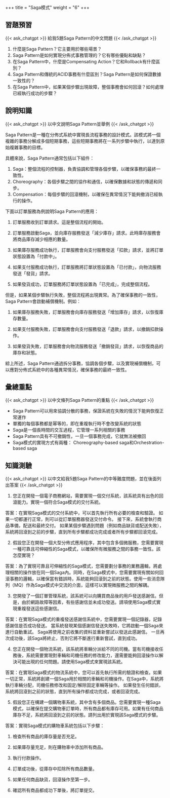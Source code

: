 +++
title = "Saga模式"
weight = "6"
+++
## 習題預習
{{< ask_chatgpt >}}
給我5題Saga Pattern的中文問題
{{< /ask_chatgpt >}}



1. 什麼是Saga Pattern？它主要用於哪些場景？
2. Saga Pattern是如何實現分佈式事務管理的？它有哪些優點和缺點？
3. 在Saga Pattern中，什麼是Compensating Action？它和Rollback有什麼區別？
4. Saga Pattern和傳統的ACID事務有什麼區別？Saga Pattern是如何保證數據一致性的？
5. 在Saga Pattern中，如果某個步驟出現故障，整個事務會如何回滾？如何處理已經執行成功的步驟？   

## 說明知識
{{< ask_chatgpt >}}
以中文說明Saga Pattern並舉例
{{< /ask_chatgpt >}}



Saga Pattern是一種在分佈式系統中實現長流程事務的設計模式。該模式將一個複雜的事務分解成多個短期事務，這些短期事務將在一系列步驟中執行，以達到原始複雜事務的目標。

具體來說，Saga Pattern通常包括以下組件：

1. Saga：整個流程的控制器，負責協調和管理各個步驟，以確保事務的最終一致性。
2. Choreography：各個步驟之間的協作和通信，以確保數據和狀態的傳遞和同步。
3. Compensation：每個步驟的回滾機制，以確保在異常情況下能夠撤消已經執行的操作。

下面以訂單服務為例說明Saga Pattern的應用：

1. 訂單服務收到訂單請求。這是整個流程的開始。

2. 訂單服務啟動Saga，並向庫存服務發送「減少庫存」請求。此時庫存服務會將商品庫存減少相應的數量。

3. 如果庫存服務成功執行，訂單服務會向支付服務發送「扣款」請求，並將訂單狀態設置為「付款中」。

4. 如果支付服務成功執行，訂單服務將訂單狀態設置為「已付款」，向物流服務發送「發貨」請求。

5. 如果發貨成功，訂單服務將訂單狀態設置為「已完成」，完成整個流程。

但是，如果某個步驟執行失敗，整個流程將出現異常。為了確保事務的一致性，Saga Pattern會啟動補償機制。例如：

1. 如果庫存服務失敗，訂單服務會向庫存服務發送「增加庫存」請求，以恢復庫存數量。

2. 如果支付服務失敗，訂單服務會向支付服務發送「退款」請求，以撤銷扣款操作。

3. 如果發貨失敗，訂單服務會向物流服務發送「撤銷發貨」請求，以恢復商品的庫存和狀態。

綜上所述，Saga Pattern通過拆分事務，協調各個步驟，以及實現補償機制，可以應對分佈式系統中的各種異常情況，確保事務的最終一致性。   

## 彙總重點
{{< ask_chatgpt >}}
以中文條列Saga Pattern的重點
{{< /ask_chatgpt >}}



- Saga Pattern可以用來協調分散的事務，保證系統在失敗的情況下能夠恢復正常運作
- 單獨的每個事務都是幂等的，即在重複執行時不會改變系統的狀態
- Saga是一個長時間的交互過程，它管理一系列相關的事務
- Saga Pattern具有不可撤銷性，一旦一個事務完成，它就無法被撤回
- Saga模式的實現方式有兩種： Choreography-based saga和Orchestration-based saga   

## 知識測驗
{{< ask_chatgpt >}}
以中文給我5題Saga Pattern的中等難度問題，並在後面列出答案
{{< /ask_chatgpt >}}



1. 您正在開發一個電子商務網站，需要實現一個交付系統，該系統具有出色的回滾能力。實現一個符合Saga模式的交付系統。

答案：在實現Saga模式的交付系統中，可以首先執行所有必要的檢查和驗證。 如果一切都運行正常，則可以從訂單服務器發送交付命令。 接下來，系統會執行商品準備，配送和最終交付。 如果某個步驟遇到問題（例如商品缺貨或配送失敗），系統將回滾到之前的步驟，直到所有步驟都成功完成或者所有步驟都回滾完成。

2. 假設您正在開發一個大型分佈式應用程序，其中包含多個微服務，您需要實現一種可靠且可伸縮性的Saga模式，以確保所有微服務之間的事務一致性。該怎麼實現？

答案：為了實現可靠且可伸縮性的Saga模式，您需要劃分事務的業務邏輯，將處理相關的操作放在同一個Saga內。同時，在Saga模式中，您需要實現有關如何回滾事務的邏輯，以確保當有錯誤時，系統能夠回滾到之前的狀態。使用一些消息隊列（MQ）作為Saga模式中交流的介面，這樣可以實現微服務之間的解耦。

3. 您開發了一個訂單管理系統，該系統可以向購買商品後的用戶發送感謝信。但是，由於網路故障等因素，有些感謝信並未成功發送。請項使用Saga模式實現重複發送這些感謝信。

答案：在實現Saga模式的重複發送感謝信系統中，您需要實現一個記錄器，記錄感謝信是否成功發送。 當系統發現某個感謝信發送失敗時，它將啟動一個Saga來進行自動重試。 Saga將使用之前收集的資料並重新嘗試以發送此感謝信。 一旦再次成功後，該Saga將終止，否則它將不斷進行重新嘗試，直到成功。

4. 您正在開發一個物流系統，該系統將車輛分派給不同的司機。當有司機接收任務後，系統需要實現對車輛和司機任務的修改能力，還需要能夠回滾操作以解決可能出現的任何問題。請使用Saga模式來實現該系統。

答案：在實現Saga模式的物流系統中，您可以首先執行所需的驗證和檢查。如果一切正常，系統將創建一個Saga用於相關的車輛和司機操作。在Saga中，系統將執行車輛分配，司機任務修改和固定/解除固定車輛等操作。 如果發生任何錯誤，系統將回滾到之前的狀態，直到所有操作都成功完成，或者回滾完成。

5. 假設您正在構建一個購物車系統，其中含有多個商品。您需要實現一種Saga模式，以確保在提交購物車訂單時，所有商品都有庫存可用。如果有任何商品庫存不足，系統將回滾到之前的狀態。請列出用於實現該Saga模式的步驟。

答案：實現Saga模式的購物車系統包括以下步驟：

1. 檢查所有商品的庫存量是否充足。

2. 如果庫存量充足，則在購物車中添加所有商品。

3. 執行付款操作。

4. 訂單成功後，從庫存中扣除所有商品數量。

5. 如果任何商品缺貨，回滾操作至第一步。

6. 確認所有商品都成功下單後，將訂單提交。   

